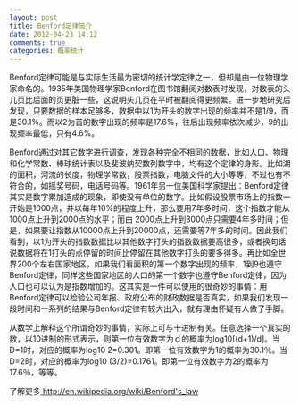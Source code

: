 ```yaml
---
layout: post
title: Benford定律简介
date: 2012-04-23 14:12
comments: true
categories: 概率统计
---
```

Benford定律可能是与实际生活最为密切的统计学定律之一，但却是由一位物理学家命名的。1935年美国物理学家Benford在图书馆翻阅对数表时发现，对数表的头几页比后面的页更脏一些，这说明头几页在平时被翻阅得更频繁。进一步地研究后发现，只要数据的样本足够多，数据中以1为开头的数字出现的频率并不是1/9，而是30.1%。而以2为首的数字出现的频率是17.6%，往后出现频率依次减少，9的出现频率最低，只有4.6%。

Benford通过对其它数字进行调查，发现各种完全不相同的数据，比如人口、物理和化学常数、棒球统计表以及斐波纳契数列数字中，均有这个定律的身影。比如湖的面积，河流的长度，物理学常数，股票指数，电脑文件的大小等等，不过也有不符合的，如摇奖号码，电话号码等。1961年另一位美国科学家提出：Benford定律其实是数字累加造成的现象，即使没有单位的数字。比如假设股票市场上的指数一开始是1000点，并以每年10%的程度上升，那么要用7年多时间，这个指数才能从1000点上升到2000点的水平；而由 2000点上升到3000点只需要4年多时间；但是，如果要让指数从10000点上升到20000点，还需要等7年多的时间。因此我们看到，以1为开头的指数数据比以其他数字打头的指数数据要高很多，或者换句话说数据将在1打头的点停留的时间比停留在其他数字打头的要多得多。再比如全世界200个左右国家地区，如果我们看面积的第一个数字出现的频率，1到9也遵守Benford定律，同样这些国家地区的人口的第一个数字也遵守Benford定律，因为人口也可以认为是指数增加的。这其实是一件可以使用的很奇妙的事情：用Benford定律可以检验公司年报、政府公布的财政数据是否真实，如果我们发现一段时间和一系列的结果与Benford定律有较大出入，就有理由怀疑有人做了手脚。

从数学上解释这个所谓奇妙的事情，实际上可与十进制有关。任意选择一个真实的数，以10进制的形式表示，则第一位有效数字为ｄ的概率为log10[(d+1)/d]。当D=1时，对应的概率为log10 2=0.301。即第一位有效数字为1的概率为30.1％。当D=2时，对应的概率为log10 (3/2)=0.1761。即第一位有效数字为2的概率为17.6％，等等。

了解更多<a href="http://en.wikipedia.org/wiki/Benford's_law" target="_blank"> http://en.wikipedia.org/wiki/Benford's_law</a>
